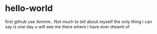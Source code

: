 # hello-world
first github use
Ammm.. Not much to tell about myself
the only thing i can say is one day u will see me there where i have ever dreamt of

